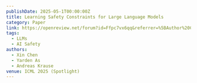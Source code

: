 ```yaml
---
publishDate: 2025-05-1T00:00:00Z
title: Learning Safety Constraints for Large Language Models
category: Paper
link: https://openreview.net/forum?id=Ffpc7vx6qq&referrer=%5BAuthor%20Console%5D(%2Fgroup%3Fid%3DICML.cc%2F2025%2FConference%2FAuthors%23your-submissions)
tags:
  - LLMs
  - AI Safety
authors:
  - Xin Chen
  - Yarden As
  - Andreas Krause
venue: ICML 2025 (Spotlight)
---
```

